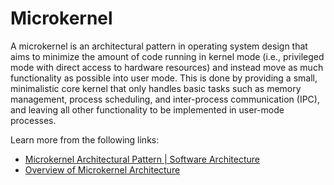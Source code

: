 # Microkernel

A microkernel is an architectural pattern in operating system design that aims to minimize the amount of code running in kernel mode (i.e., privileged mode with direct access to hardware resources) and instead move as much functionality as possible into user mode. This is done by providing a small, minimalistic core kernel that only handles basic tasks such as memory management, process scheduling, and inter-process communication (IPC), and leaving all other functionality to be implemented in user-mode processes.

Learn more from the following links:

- [Microkernel Architectural Pattern | Software Architecture](https://www.youtube.com/watch?v=h3icQDMRLd8)
- [Overview of Microkernel Architecture](https://www.oreilly.com/library/view/software-architecture-patterns/9781491971437/ch03.html)